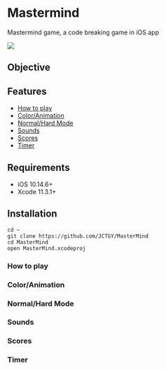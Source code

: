 # Mastermind
Mastermind game, a code breaking game in iOS app

![](header.png)

## Objective

## Features    
* [How to play](#How-to-play)
* [Color/Animation](#Color/Animation)
* [Normal/Hard Mode](#Normal/Hard-Mode)
* [Sounds](#Sounds)
* [Scores](#Scores)
* [Timer](#Timer)

## Requirements

- iOS 10.14.6+
- Xcode 11.3.1+

## Installation
```
cd ~
git clone https://github.com/JCTGY/MasterMind
cd MasterMind
open MasterMind.xcodeproj
```

### How to play

### Color/Animation

### Normal/Hard Mode
### Sounds
### Scores
### Timer
